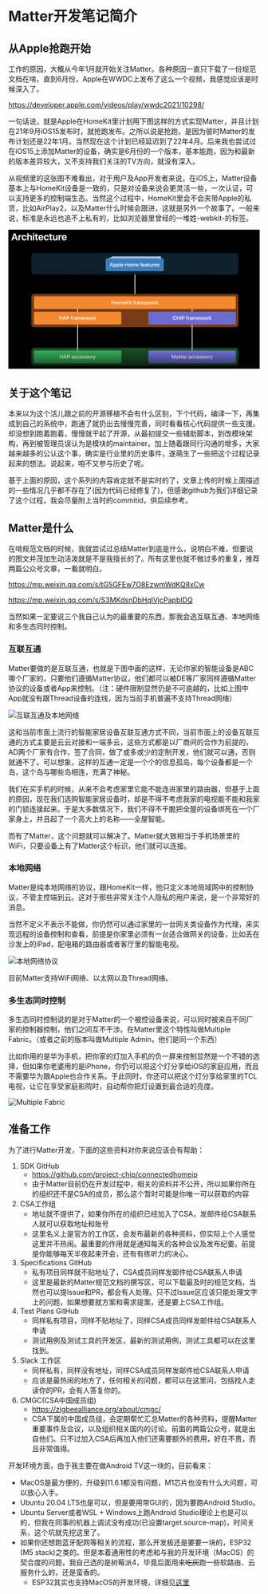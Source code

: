 # Matter开发笔记简介

## 从Apple抢跑开始

工作的原因，大概从今年1月就开始关注Matter。各种原因一直只下载了一份规范文档在啃，直到6月份，Apple在WWDC上发布了这么一个视频，我感觉应该是时候深入了。

https://developer.apple.com/videos/play/wwdc2021/10298/

一句话说，就是Apple在HomeKit里计划用下图这样的方式实现Matter，并且计划在21年9月iOS15发布时，就抢跑发布。之所以说是抢跑，是因为彼时Matter的发布计划还是22年1月。当然现在这个计划已经延迟到了22年4月。后来我也尝试过在iOS15上添加Matter的设备，确实是6月份的一个版本，基本能跑，因为和最新的版本差异较大，又不支持我们关注的TV方向，就没有深入。

从视频里的这张图不难看出，对于用户及App开发者来说，在iOS上，Matter设备基本上与HomeKit设备是一致的，只是对设备来说会更灵活一些，一次认证，可以支持更多的控制端生态。当然这个过程中，HomeKit里会不会夹带Apple的私货，比如AirPlay2，以及Matter什么时候会跟进，这就是另外一个故事了。一般来说，标准是永远也追不上私有的，比如浏览器里曾经的一堆姓-webkit-的标签。

![Apple Arch](./apple_arch.png)

## 关于这个笔记

本来以为这个活儿跟之前的开源移植不会有什么区别，下个代码，编译一下，再集成到自己的系统中，跑通了就扔出去慢慢完善，同时看看核心代码提供一些支援。却没想到跑着跑着，慢慢就干起了开源，从最初提交一些辅助脚本，到改模块架构，再到被管理员误认为是模块的maintainer。加上随着跟同行沟通的增多，大家越来越多的公认这个事，确实是行业里的历史事件，遂萌生了一些把这个过程记录起来的想法。说起来，咱不又参与历史了呢。

基于上面的原因，这个系列的内容肯定就不是实时的了，文章上传的时候上面描述的一些情况几乎都不存在了(因为代码已经修复了)，但感谢github为我们详细记录了这个过程，我会尽量附上当时的commitid，供后续参考。

## Matter是什么

在啃规范文档的时候，我就尝试过总结Matter到底是什么，说明白不难，但要说的图文并茂加生动活泼就是不是我擅长的了。所有这里也就不做过多的重复，推荐两篇公众号文章，一看就明白。

https://mp.weixin.qq.com/s/tG5GFEw7O8EzwmWdKQ8xCw

https://mp.weixin.qq.com/s/S3MKdsnDbHqlVjcPapbIDQ

当然如果一定要说三个我自己认为的最重要的东西，那我会选互联互通、本地网络和多生态同时控制。

### 互联互通

Matter要做的是互联互通，也就是下图中画的这样，无论你家的智能设备是ABC哪个厂家的，只要他们遵循Matter协议，他们都可以被DE等厂家同样遵循Matter协议的设备或者App来控制。（注：硬件限制显然仍是不可逾越的，比如上图中App就没有跟Thread设备的连线，因为当前手机普遍不支持Thread网络）

![互联互通及本地网络](https://www.plantuml.com/plantuml/png/SoWkIImgAStDuLBCp4lEAKr9LR19B4hEoCnDB4dLTuInxBYuYbAJInBpqdDI5PHSdlOrFPtQzcpchXVDUr_Et_nqSk_xFJrFTsv-DdS_a14I1YIUxvtuj7NpyxMTIWeAYSKAASd81hX2370iA838fYQZcEy8aGxFTCjyiMxVqoNj45M9ASYAdB0hIa9Hv0nH599Hb9gOWgmi6KNPeuPbG0HrQGeNLr1gJhnRJdvvl4j-UPv6Ih9EOeecfc0IDi5aR88fG44qqLHiXgPYCpGLejyXDIy564y0)

这和当前市面上流行的智能家居设备互联互通方式不同，当前市面上的设备互联互通的方式主要是云云对接和一端多云，这些方式都是以厂商间的合作为前提的，AD两个厂家有合作，签了合同，做了或多或少的定制开发，他们就可以通，否则就通不了。可以想象，这样的互通一定是一个个的信息孤岛，每个设备都是一个岛，这个岛与哪些岛相连，充满了神秘。

我们在买手机的时候，从来不会考虑家里它能不能连进家里的路由器，但基于上面的原因，现在我们选购智能家居设备时，却是不得不考虑我家的电视能不能和我家的门锁连接起来。于是大多数情况下，我们不得不干脆把全屋的设备绑死在一个厂家身上，并且起了一个高大上的名称——全屋智能。

而有了Matter，这个问题就可以解决了。Matter就大致相当于手机场景里的WiFi，只要设备上有了Matter这个标识，他们就可以连接。

### 本地网络

Matter是纯本地网络的协议，跟HomeKit一样，他只定义本地局域网中的控制协议，不管主控端到云。这对于那些非常关注个人隐私的用户来说，是一个非常好的消息。

当然不定义不表示不能做，你仍然可以通过家里的一台网关类设备作为代理，来实现远程的设备控制和查看，前提是你家里必须有一台适合做网关的设备，比如丢在沙发上的iPad，配电箱的路由器或者客厅里的智能电视。

![本地网络协议](https://www.plantuml.com/plantuml/png/SoWkIImgAStDuLBCp4lEAKr9LR19B4hEoCnDB4dLTuInxBYuYbAJInBpqdDI5PHSdlOrFPtQzcpchXVDUr_Et_nqSk_xFJrFTsv-DdS_a14I1YIUxvtuj7NpyxMTIWeAYSKAASd81hX2370iA838fYQZcEy8aGxFTCjyiMxVqoNj45M9ASYAdB0hIa9Hv0nH599Hb9gOWgmi6KNPeuPbG0HrQGeslpxPDL49ue-S_D8K1UMSpFICalIYrDGyBYwec6vAVdcUhXt8grn1gJdnRZdvvV4kG36Db6ITn1HDJC4aR8B9s0HJW89eegdO34t5PcWgHBz3QbuACA81)

目前Matter支持WiFi网络、以太网以及Thread网络。

### 多生态同时控制

多生态同时控制说的是对于Matter的一个被控设备来说，可以同时被来自不同厂家的控制器控制，他们之间互不干涉。在Matter里这个特性叫做Multiple Fabric。（或者之前的版本叫做Multiple Admin，他们是同一个东西）

比如你用的是华为手机，把你家的灯加入手机的负一屏来控制显然是一个不错的选择，但如果你老婆用的是iPhone，你仍可以把这个灯分享给iOS的家庭应用，而且不需要华为跟Apple也合作关系。于此同时，你还可以把这个灯分享给家里的TCL电视，让它在享受家庭影院时，自动帮你把灯设置到最合适的亮度。

![Multiple Fabric](https://www.plantuml.com/plantuml/svg/KypCIyufJKbLi4aiIix8p4qiITLtXB7ikBYAKfDB4lFISr8Lb9xiNV1yLikppkvdStOfAIWa5YjK5cJavwMYgNdHqFXqPHkQoao8IcIb7-PFMWYHJ2hDIKALcGpLLbB6nSKLb9eJ7rAKcPwUMfIPbnxlavfMeW6nMKSX4qehFPlR_7BcXASTRKzshLRIHDVZab-U1zTJKePTlMDoScfnCKGjr5oGov0b8PQNb658G0s7YZkavgMKvkO00000)

## 准备工作

为了进行Matter开发，下面的这些资料对你来说应该会有帮助：

1. SDK GitHub
    - https://github.com/project-chip/connectedhomeip
    - 由于Matter目前仍在开发过程中，相关的资料并不公开，所以如果你所在的组织还不是CSA的成员，那么这个暂时可能是你唯一可以获取的内容
2. CSA工作组
    - 地址就不提供了，如果你所在的组织已经加入了CSA，发邮件给CSA联系人就可以获取地址和账号
    - 这里名义上是官方的工作区，会发布最新的各种资料，但实际上个人感觉这里并不热闹。最重要的作用就是通知每天的各种会议及发布纪要。前提是你能够每天半夜起来开会，还有有练听力的决心。
3. Specifications GitHub
    - 私有项目同样就不贴地址了，CSA成员同样发邮件给CSA联系人申请
    - 这里是最新的Matter规范文档的撰写区，可以下载最及时的规范文档，当然也可以提Issue和PR，都会有人处理。只不过Issue区应该只能处理文字上的问题，如果想要就方案和需求提案，还是要上CSA工作组。
4. Test Plans GitHub
    - 同样私有项目，同样不贴地址了，同样CSA成员同样发邮件给CSA联系人申请
    - 测试用例及测试工具的开发区，最新的测试用例，测试工具都可以在这里找到。
5. Slack 工作区
    - 同样私有，同样没有地址，同样CSA成员同样发邮件给CSA联系人申请
    - 应该是最热闹的地方了，任何相关的问题，都可以在这里问，包括找人走读你的PR，会有人答复你的。
6. CMGC(CSA中国成员组)
    - https://zigbeealliance.org/about/cmgc/
    - CSA下属的中国成员组，会定期帮忙汇总Matter的各种资料，提醒Matter重要事件及会议，以及组织相关国内的讨论。前面的两篇公众号，就是出自他们。只不过加入CSA后再加入他们还需要额外的费用，好在不贵，而且非常值得。

开发环境方面，由于我主要在做Android TV这一块的，目前看来：
- MacOS是最方便的，升级到11.6.1都没有问题，M1芯片也没有什么大问题，可以放心入手。
- Ubuntu 20.04 LTS也是可以，但是要用带GUI的，因为要跑Android Studio。
- Ubuntu Server或者WSL + Windows上跑Android Studio理论上也是可以的，但我在同事的机器上调试没有成功(已设置target.source-map)，时间关系，这个坑就先挖这里了。
- 如果你还想跑蓝牙配网等相关的流程，那么开发板还是要要一块的，ESP32 (M5 stack)之类的。但是本着通用性的考虑和与我的开发环境（MacOS）的契合度的问题，我自己选的是树莓派4，毕竟后面用来~~吃灰~~跑一些软路由、云服务什么的，还是蛮香的。
    - ESP32其实也支持MacOS的开发环境，详细见[这里](https://docs.espressif.com/projects/esp-idf/zh_CN/latest/esp32/get-started/index.html)
